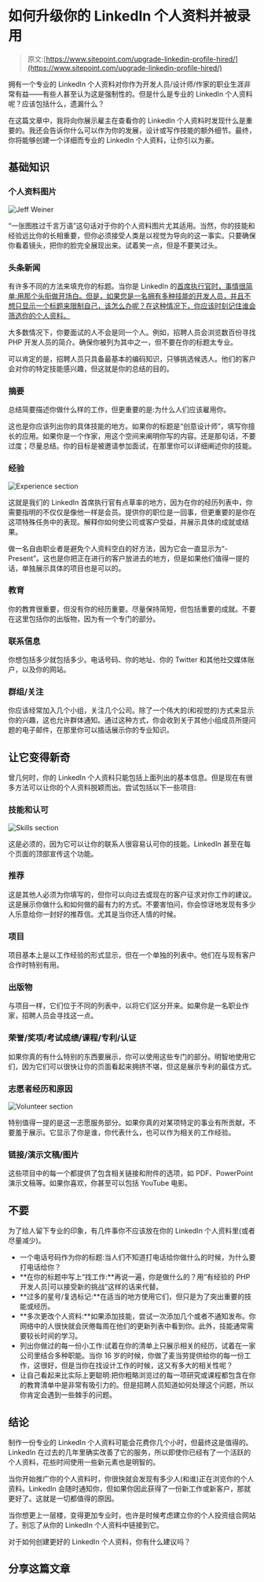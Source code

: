 # 如何升级你的 LinkedIn 个人资料并被录用

> 原文:[https://www.sitepoint.com/upgrade-linkedin-profile-hired/](https://www.sitepoint.com/upgrade-linkedin-profile-hired/)

拥有一个专业的 LinkedIn 个人资料对你作为开发人员/设计师/作家的职业生涯非常有益——有些人甚至认为这是强制性的。但是什么是专业的 LinkedIn 个人资料呢？应该包括什么，遗漏什么？

在这篇文章中，我将向你展示雇主在查看你的 LinkedIn 个人资料时发现什么是重要的。我还会告诉你什么可以作为你的发展，设计或写作技能的额外细节。最终，你将能够创建一个详细而专业的 LinkedIn 个人资料，让你引以为豪。

## 基础知识

### 个人资料图片

![Jeff Weiner](../Images/c48298dde083960197e268238710e3d6.png)

“一张图胜过千言万语”这句话对于你的个人资料图片尤其适用。当然，你的技能和经验远比你的长相重要，但你必须接受人类是以视觉为导向的这一事实。只要确保你看着镜头，把你的脸完全展现出来。试着笑一点，但是不要笑过头。

### 头条新闻

有许多不同的方法来填充你的标题。当你是 LinkedIn 的[首席执行官时，事情很简单:用那个头衔做开场白。但是，如果您是一名拥有多种技能的开发人员，并且不想只显示一个标题来限制自己，该怎么办呢？在这种情况下，你应该时刻记住谁会筛选你的个人资料。](https://www.linkedin.com/in/jeffweiner08)

大多数情况下，你要面试的人不会是同一个人。例如，招聘人员会浏览数百份寻找 PHP 开发人员的简介。确保你被列为其中之一，但不要在你的标题太专业。

可以肯定的是，招聘人员只具备最基本的编码知识，只够挑选候选人。他们的客户会对你的特定技能感兴趣，但这就是你的总结的目的。

### 摘要

总结简要描述你做什么样的工作，但更重要的是:为什么人们应该雇用你。

这也是你应该列出你的具体技能的地方。如果你的标题是“创意设计师”，填写你擅长的应用。如果你是一个作家，用这个空间来阐明你写的内容。还是那句话，不要过度；尽量总结。你的目标是被邀请参加面试，在那里你可以详细阐述你的技能。

### 经验

![Experience section](../Images/221effcaba76d3208fe4d72851e58bfb.png)

这就是我们的 LinkedIn 首席执行官有点草率的地方，因为在你的经历列表中，你需要指明的不仅仅是像他一样是会员。提供你的职位是一回事，但更重要的是你在这项特殊任务中的表现。解释你如何使公司或客户受益，并展示具体的成就或结果。

做一名自由职业者是避免个人资料空白的好方法，因为它会一直显示为“- Present”。这也是你把正在进行的客户放进去的地方，但是如果他们值得一提的话，单独展示具体的项目也是可以的。

### 教育

你的教育很重要，但没有你的经历重要。尽量保持简短，但包括重要的成就。不要在这里包括你的出版物，因为有一个专门的部分。

### 联系信息

你想包括多少就包括多少。电话号码、你的地址、你的 Twitter 和其他社交媒体账户，以及你的网站。

### 群组/关注

你应该经常加入几个小组，关注几个公司。除了一个伟大的(和视觉的)方式来显示你的兴趣，这也允许群体通知。通过这种方式，你会收到关于其他小组成员所提问题的电子邮件，在那里你可以插话展示你的专业知识。

## 让它变得新奇

曾几何时，你的 LinkedIn 个人资料只能包括上面列出的基本信息。但是现在有很多方法可以让你的个人资料脱颖而出。尝试包括以下一些项目:

### 技能和认可

![Skills section](../Images/a0dc43cc9180d6dd47b32414ff9df200.png)

这是必须的，因为它可以让你的联系人很容易认可你的技能。LinkedIn 甚至在每个页面的顶部宣传这个功能。

### 推荐

这是其他人必须为你填写的，但你可以向过去或现在的客户征求对你工作的建议。这是展示你做什么和如何做的最有力的方式。不要害怕问，你会惊讶地发现有多少人乐意给你一封好的推荐信。尤其是当你还人情的时候。

### 项目

项目基本上是以工作经验的形式显示，但在一个单独的列表中。他们在与现有客户合作时特别有用。

### 出版物

与项目一样，它们位于不同的列表中，以将它们区分开来。如果你是一名职业作家，招聘人员会寻找这一点。

### 荣誉/奖项/考试成绩/课程/专利/认证

如果你真的有什么特别的东西要展示，你可以使用这些专门的部分。明智地使用它们，因为它们可以很快让你的页面看起来拥挤不堪，但这是展示专利的最佳方式。

### 志愿者经历和原因

![Volunteer section](../Images/65346720cdda283398baf2309c5d16cf.png)

特别值得一提的是这一志愿服务部分。如果你真的对某项特定的事业有所贡献，不要羞于展示。它显示了你是谁，你代表什么，也可以作为相关的工作经验。

### 链接/演示文稿/图片

这些项目中的每一个都提供了包含相关链接和附件的选项，如 PDF、PowerPoint 演示文稿等。如果你喜欢，你甚至可以包括 YouTube 电影。

## 不要

为了给人留下专业的印象，有几件事你不应该放在你的 LinkedIn 个人资料里(或者尽量减少)。

*   一个电话号码作为你的标题:当人们不知道打电话给你做什么的时候，为什么要打电话给你？
*   **在你的标题中写上“找工作:**再说一遍，你是做什么的？用“有经验的 PHP 开发人员|可以接受新的挑战”这样的话来代替。
*   **过多的星号/复选标记:**在适当的地方使用它们，但只是为了突出重要的技能或经历。
*   **多次更改个人资料:**如果添加技能，尝试一次添加几个或者不通知发布。你网络中的人很快就会厌倦每周在他们的更新列表中看到你。此外，技能通常需要较长时间的学习。
*   列出你做过的每一份小工作:试着在你的清单上只展示相关的经历，试着在一家公司里结合多种职能。当你 16 岁的时候，你做了麦当劳提供给你的每一份工作，这很好，但是当你在找设计工作的时候，这又有多大的相关性呢？
*   让自己看起来比实际上更聪明:把你粗略浏览过的每一项研究或课程都包含在你的教育清单中是非常有吸引力的。但是招聘人员知道如何处理这个问题，所以你肯定会遇到一些棘手的问题。

## 结论

制作一份专业的 LinkedIn 个人资料可能会花费你几个小时，但最终这是值得的。LinkedIn 在过去的几年里确实改善了它的服务，所以即使你已经有了一个活跃的个人资料，花些时间使用一些新元素也是明智的。

当你开始推广你的个人资料时，你很快就会发现有多少人(和谁)正在浏览你的个人资料。LinkedIn 会随时通知你，但如果你因此获得了一份新工作或新客户，那就更好了。这就是一切都值得的原因。

当你想更上一层楼，变得更加专业时，也许是时候考虑建立你的个人投资组合网站了。别忘了从你的 LinkedIn 个人资料中链接到它。

对于如何创建更好的 LinkedIn 个人资料，你有什么建议吗？

## 分享这篇文章
